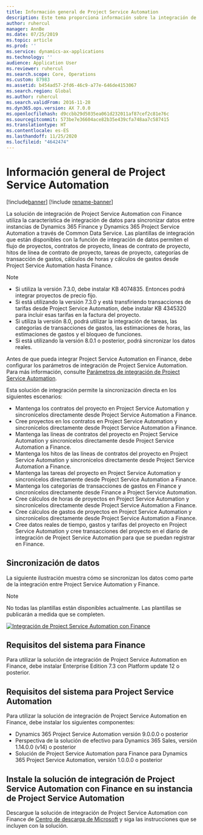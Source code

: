 ```yaml
---
title: Información general de Project Service Automation
description: Este tema proporciona información sobre la integración de Dynamics 365 Project Service Automation con la solución de integración de Dynamics 365 Finance.
author: ruhercul
manager: AnnBe
ms.date: 07/25/2019
ms.topic: article
ms.prod: ''
ms.service: dynamics-ax-applications
ms.technology: ''
audience: Application User
ms.reviewer: ruhercul
ms.search.scope: Core, Operations
ms.custom: 87983
ms.assetid: b454ad57-2fd6-46c9-a77e-646de4153067
ms.search.region: Global
ms.author: ruhercul
ms.search.validFrom: 2016-11-28
ms.dyn365.ops.version: AX 7.0.0
ms.openlocfilehash: d9ccbb29d5035ea061d232011af87cef2c81e76c
ms.sourcegitcommit: 573be7e36604ace82b35e439cfa748aa7c587415
ms.translationtype: HT
ms.contentlocale: es-ES
ms.lasthandoff: 11/25/2020
ms.locfileid: "4642474"
---
```

# <a name="project-service-automation-overview"></a>Información general de Project Service Automation

[!include[banner](../includes/banner.md)]
[!include [rename-banner](~/includes/cc-data-platform-banner.md)]

La solución de integración de Project Service Automation con Finance utiliza la característica de integración de datos para sincronizar datos entre instancias de Dynamics 365 Finance y Dynamics 365 Project Service Automation a través de Common Data Service. Las plantillas de integración que están disponibles con la función de integración de datos permiten el flujo de proyectos, contratos de proyecto, líneas de contrato de proyecto, hitos de línea de contrato de proyecto, tareas de proyecto, categorías de transacción de gastos, cálculos de horas y cálculos de gastos desde Project Service Automation hasta Finance.

> [!NOTE]
> - Si utiliza la versión 7.3.0, debe instalar KB 4074835. Entonces podrá integrar proyectos de precio fijo.
> - Si está utilizando la versión 7.3.0 y está transfiriendo transacciones de tarifas desde Project Service Automation, debe instalar KB 4345320 para incluir esas tarifas en la factura del proyecto.
> - Si utiliza la versión 8.0, podrá utilizar la integración de tareas, las categorías de transacciones de gastos, las estimaciones de horas, las estimaciones de gastos y el bloqueo de funciones.
> - Si está utilizando la versión 8.0.1 o posterior, podrá sincronizar los datos reales.

Antes de que pueda integrar Project Service Automation en Finance, debe configurar los parámetros de integración de Project Service Automation. Para más información, consulte [Parámetros de integración de Project Service Automation](PSA-parameters.md).

Esta solución de integración permite la sincronización directa en los siguientes escenarios:

- Mantenga los contratos del proyecto en Project Service Automation y sincronícelos directamente desde Project Service Automation a Finance.
- Cree proyectos en los contratos en Project Service Automation y sincronícelos directamente desde Project Service Automation a Finance.
- Mantenga las líneas de contratos del proyecto en Project Service Automation y sincronícelos directamente desde Project Service Automation a Finance.
- Mantenga los hitos de las líneas de contratos del proyecto en Project Service Automation y sincronícelos directamente desde Project Service Automation a Finance.
- Mantenga las tareas del proyecto en Project Service Automation y sincronícelos directamente desde Project Service Automation a Finance.
- Mantenga los categorías de transacciones de gastos en Finance y sincronícelos directamente desde Finance a Project Service Automation.
- Cree cálculos de horas de proyectos en Project Service Automation y sincronícelos directamente desde Project Service Automation a Finance.
- Cree cálculos de gastos de proyectos en Project Service Automation y sincronícelos directamente desde Project Service Automation a Finance.
- Cree datos reales de tiempo, gastos y tarifas del proyecto en Project Service Automation y cree transacciones del proyecto en el diario de integración de Project Service Automation para que se puedan registrar en Finance.

## <a name="data-synchronization"></a>Sincronización de datos

La siguiente ilustración muestra cómo se sincronizan los datos como parte de la integración entre Project Service Automation y Finance.

> [!NOTE]
> No todas las plantillas están disponibles actualmente. Las plantillas se publicarán a medida que se completen.

[![Integración de Project Service Automation con Finance](./media/PSA-integration.png)](./media/PSA-integration.png)

## <a name="system-requirements-for-finance"></a>Requisitos del sistema para Finance

Para utilizar la solución de integración de Project Service Automation en Finance, debe instalar Enterprise Edition 7.3 con Platform update 12 o posterior.

## <a name="system-requirements-for-project-service-automation"></a>Requisitos del sistema para Project Service Automation

Para utilizar la solución de integración de Project Service Automation en Finance, debe instalar los siguientes componentes:

- Dynamics 365 Project Service Automation versión 9.0.0.0 o posterior
- Perspectiva de la solución de efectivo para Dynamics 365 Sales, versión 1.14.0.0 (v14) o posterior
- Solución de Project Service Automation para Finance para Dynamics 365 Project Service Automation, versión 1.0.0.0 o posterior

## <a name="install-the-project-service-automation-to-finance-integration-solution-in-your-project-service-automation-instance"></a>Instale la solución de integración de Project Service Automation con Finance en su instancia de Project Service Automation

Descargue la solución de integración de Project Service Automation con Finance de [Centro de descarga de Microsoft](https://www.microsoft.com/download/details.aspx?id=57016) y siga las instrucciones que se incluyen con la solución.
